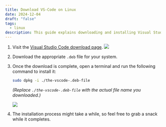```yaml
---
title: Download VS-Code on Linux
date: 2024-12-04
draft: "false"
tags:
  - linux
description: This guide explains downloading and installing Visual Studio Code on Linux using a `.deb` file. It includes navigating the website, terminal commands for installation, and a lighthearted waiting tip.
---
```


1. Visit the [Visual Studio Code download page](https://code.visualstudio.com/download).
	![](/my-next-blog/images/Pasted%20image%2020241202122253.png)
    
2. Download the appropriate `.deb` file for your system.
    
3. Once the download is complete, open a terminal and run the following command to install it:
    
    ```bash
    sudo dpkg -i ./the-vscode-.deb-file
    ```
    
    _(Replace `./the-vscode-.deb-file` with the actual file name you downloaded.)_
    
    ![](/my-next-blog/images/daa701f0-5f39-4852-a887-61a7d942ea7d.jpg)
4. The installation process might take a while, so feel free to grab a snack while it completes.